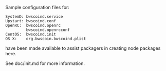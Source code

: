 Sample configuration files for:
```
SystemD: bwscoind.service
Upstart: bwscoind.conf
OpenRC:  bwscoind.openrc
         bwscoind.openrcconf
CentOS:  bwscoind.init
OS X:    org.bwscoin.bwscoind.plist
```
have been made available to assist packagers in creating node packages here.

See doc/init.md for more information.
